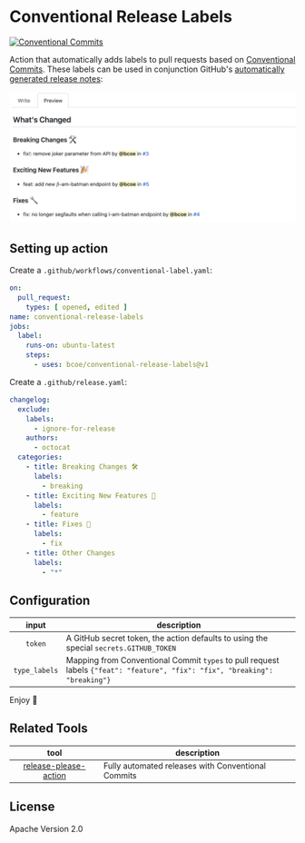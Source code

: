 # Conventional Release Labels

[![Conventional Commits](https://img.shields.io/badge/Conventional%20Commits-1.0.0-yellow.svg)](https://conventionalcommits.org)

Action that automatically adds labels to pull requests based on [Conventional Commits](https://conventionalcommits.org). These labels can be used in conjunction GitHub's
[automatically generated release notes](https://docs.github.com/en/repositories/releasing-projects-on-github/automatically-generated-release-notes):

<img width="675" src="/screenshot.png">

## Setting up action

Create a `.github/workflows/conventional-label.yaml`:

```yaml
on:
  pull_request:
    types: [ opened, edited ]
name: conventional-release-labels
jobs:
  label:
    runs-on: ubuntu-latest
    steps:
      - uses: bcoe/conventional-release-labels@v1
```

Create a `.github/release.yaml`:

```yaml
changelog:
  exclude:
    labels:
      - ignore-for-release
    authors:
      - octocat
  categories:
    - title: Breaking Changes 🛠
      labels:
        - breaking
    - title: Exciting New Features 🎉
      labels:
        - feature
    - title: Fixes 🔧
      labels:
        - fix
    - title: Other Changes
      labels:
        - "*"
```

## Configuration

| input | description |
|:---:|---|
| `token` | A GitHub secret token, the action defaults to using the special `secrets.GITHUB_TOKEN` |
| `type_labels` | Mapping from Conventional Commit `types` to pull request labels `{"feat": "feature", "fix": "fix", "breaking": "breaking"}` |

Enjoy 🎉

## Related Tools

| tool | description |
|:---:|---|
| [release-please-action](https://github.com/google-github-actions/release-please-action)   |  Fully automated releases with Conventional Commits |

## License

Apache Version 2.0

